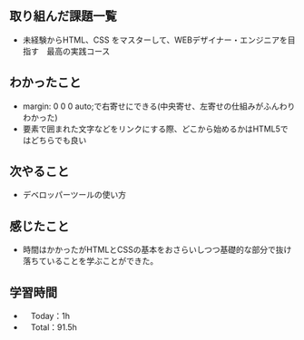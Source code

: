 ## 取り組んだ課題一覧
- 未経験からHTML、CSS をマスターして、WEBデザイナー・エンジニアを目指す　最高の実践コース

## わかったこと
- margin: 0 0 0 auto;で右寄せにできる(中央寄せ、左寄せの仕組みがふんわりわかった)
- 要素で囲まれた文字などをリンクにする際、どこから始めるかはHTML5ではどちらでも良い

## 次やること
- デベロッパーツールの使い方

## 感じたこと
- 時間はかかったがHTMLとCSSの基本をおさらいしつつ基礎的な部分で抜け落ちていることを学ぶことができた。

## 学習時間
- 　Today：1h
- 　Total：91.5h
